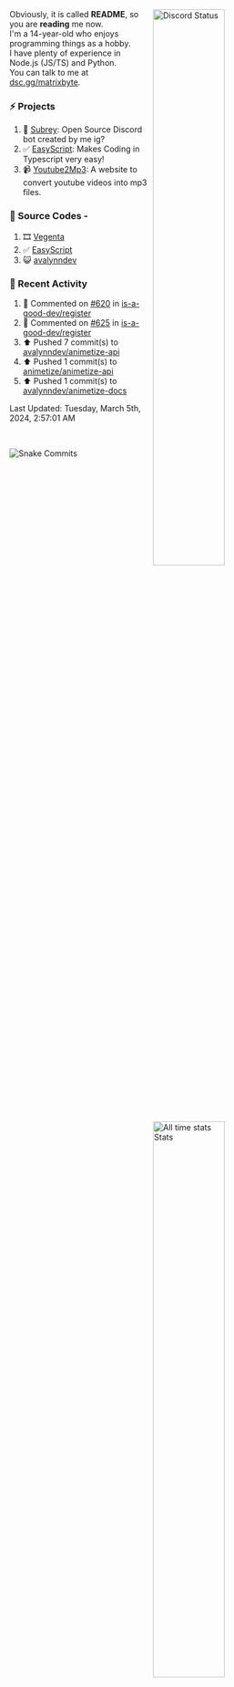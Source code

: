 <a href="https://discord.com/users/735059235141845003" target="_blank">
	<img width="50%" align="right" alt="Discord Status" src="https://lanyard.cnrad.dev/api/735059235141845003?bg=1f1f1f&borderRadius=5px">
</a>
<a href="https://wakatime.com/@Avalynn" target="_blank">
	<img width="50%" align="right" alt="All time stats Stats" src="https://github-readme-stats.vercel.app/api/wakatime?username=avalynn&border_radius=5px&theme=dark&bg_color=1f1f1f&border_color=1f1f1f&icon_color=58a6ff&show_icons=true&disable_animations=true&custom_title=All%20Time%20Stats&v=2">
</a>

<div align="left">
Obviously, it is called <b>README</b>, so you are <b>reading</b> me now.<br> 
I'm a 14-year-old who enjoys programming things as a hobby. <br>
I have plenty of experience in Node.js (JS/TS) and Python.<br>
You can talk to me at <a href="https://dsc.gg/matrixbyte">dsc.gg/matrixbyte</a>.<br>
</div>

### ⚡ Projects
1. 🤖 [Subrey](https://github.com/bettercodehelp/Subrey): Open Source Discord bot created by me ig?
2. ✅ [EasyScript](https://www.npmjs.com/package/easyscript.ts): Makes Coding in Typescript very easy!
3. 📹 [Youtube2Mp3](https://yt2mp3.is-an.app): A website to convert youtube videos into mp3 files.
<!--4. ✅ [Ecorn](website_link): A Ecommerce website made with nextjs for my beloved Sahasra-->
<!--5. 😺 [avalynndev](https://avalynn.is-a-good.dev): Avalynndev's official profile website.-->

### 📄 Source Codes -
1. 🎞️ [Vegenta](https://github.com/avalynndev/vegenta)
2. ✅ [EasyScript](https://github.com/EasyScriptJS/EasyScript)
3. 😺 [avalynndev](https://github.com/uzukidev/avalynndev)

### 📄 Recent Activity

<!--RECENT_ACTIVITY:start-->
1. 💬 Commented on [#620](https://github.com/is-a-good-dev/register/issues/620#issuecomment-1972482406) in [is-a-good-dev/register](https://github.com/is-a-good-dev/register)<br>
2. 💬 Commented on [#625](https://github.com/is-a-good-dev/register/issues/625#issuecomment-1972480156) in [is-a-good-dev/register](https://github.com/is-a-good-dev/register)<br>
3. ⬆️ Pushed 7 commit(s) to [avalynndev/animetize-api](https://github.com/avalynndev/animetize-api)<br>
4. ⬆️ Pushed 1 commit(s) to [animetize/animetize-api](https://github.com/animetize/animetize-api)<br>
5. ⬆️ Pushed 1 commit(s) to [avalynndev/animetize-docs](https://github.com/avalynndev/animetize-docs)<br>
<!--RECENT_ACTIVITY:end-->

<!--RECENT_ACTIVITY:last_update-->
Last Updated: Tuesday, March 5th, 2024, 2:57:01 AM
<!--RECENT_ACTIVITY:last_update_end-->

<br />

![Snake Commits](https://raw.githubusercontent.com/avalynndev/avalynndev/output/github-contribution-grid-snake.svg)
